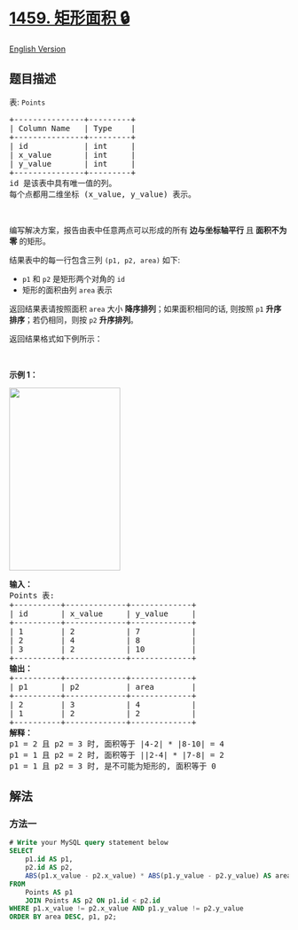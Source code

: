 # [1459. 矩形面积 🔒](https://leetcode.cn/problems/rectangles-area)

[English Version](/solution/1400-1499/1459.Rectangles%20Area/README_EN.md)

<!-- tags:数据库 -->

## 题目描述

<!-- 这里写题目描述 -->

<p>表: <code>Points</code></p>

<pre>
+---------------+---------+
| Column Name   | Type    |
+---------------+---------+
| id            | int     |
| x_value       | int     |
| y_value       | int     |
+---------------+---------+
id 是该表中具有唯一值的列。
每个点都用二维坐标 (x_value, y_value) 表示。</pre>

<p>&nbsp;</p>

<p>编写解决方案，报告由表中任意两点可以形成的所有<strong> 边与坐标轴平行 </strong>且 <strong>面积不为零</strong> 的矩形。</p>

<p>结果表中的每一行包含三列 <code>(p1, p2, area)</code>&nbsp;如下:</p>

<ul>
	<li><code>p1</code>&nbsp;和&nbsp;<code>p2</code>&nbsp;是矩形两个对角的 <code>id</code></li>
	<li>矩形的面积由列&nbsp;<code>area</code><strong>&nbsp;</strong>表示</li>
</ul>

<p>返回结果表请按照面积&nbsp;<code>area</code> 大小 <strong>降序排列</strong>；如果面积相同的话, 则按照&nbsp;<code>p1</code>&nbsp;<strong>升序排序</strong>；若仍相同，则按 <code>p2</code> <strong>升序排列</strong>。</p>

<p>返回结果格式如下例所示：</p>

<p>&nbsp;</p>

<p><strong>示例 1：</strong></p>

<p><img alt="" src="https://fastly.jsdelivr.net/gh/doocs/leetcode@main/solution/1400-1499/1459.Rectangles%20Area/images/rect.png" style="width: 200px; height: 330px;" /></p>

<pre>
<strong>输入：</strong>
Points 表:
+----------+-------------+-------------+
| id       | x_value     | y_value     |
+----------+-------------+-------------+
| 1        | 2           | 7           |
| 2        | 4           | 8           |
| 3        | 2           | 10          |
+----------+-------------+-------------+
<strong>输出：</strong>
+----------+-------------+-------------+
| p1       | p2          | area        |
+----------+-------------+-------------+
| 2        | 3           | 4           |
| 1        | 2           | 2           |
+----------+-------------+-------------+
<strong>解释：</strong>
p1 = 2 且 p2 = 3 时, 面积等于 |4-2| * |8-10| = 4
p1 = 1 且 p2 = 2 时, 面积等于 ||2-4| * |7-8| = 2 
p1 = 1 且 p2 = 3 时, 是不可能为矩形的, 面积等于 0
</pre>

## 解法

### 方法一

<!-- tabs:start -->

```sql
# Write your MySQL query statement below
SELECT
    p1.id AS p1,
    p2.id AS p2,
    ABS(p1.x_value - p2.x_value) * ABS(p1.y_value - p2.y_value) AS area
FROM
    Points AS p1
    JOIN Points AS p2 ON p1.id < p2.id
WHERE p1.x_value != p2.x_value AND p1.y_value != p2.y_value
ORDER BY area DESC, p1, p2;
```

<!-- tabs:end -->

<!-- end -->
